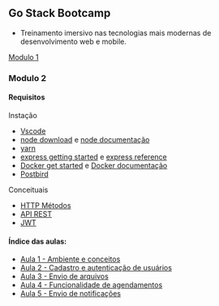 ## Go Stack Bootcamp
- Treinamento imersivo nas tecnologias mais modernas de desenvolvimento web e mobile.

[Modulo 1](https://github.com/MaichiLydia/GoStack-Modulo1)

### Modulo 2

#### Requisitos

Instação
- [Vscode](https://code.visualstudio.com/Download)
- [node download](https://nodejs.org/en/download/) e [node documentação](https://nodejs.org/en/docs/)
- [yarn](https://yarnpkg.com/)
- [express getting started](https://expressjs.com/en/starter/installing.html) e [express reference](https://expressjs.com/en/4x/api.html)
- [Docker get started](https://www.docker.com/get-started) e [Docker documentação](https://docs.docker.com/)
- [Postbird](https://www.electronjs.org/apps/postbird)

Conceituais
- [HTTP Métodos](https://www.w3schools.com/tags/ref_httpmethods.asp)
- [API REST](https://becode.com.br/o-que-e-api-rest-e-restful/)
- [JWT](https://jwt.io/introduction/)

#### Índice das aulas:
- [Aula 1 - Ambiente e conceitos](README_AULAS/Aula1.md)
- [Aula 2 - Cadastro e autenticação de usuários](README_AULAS/Aula2.md)
- [Aula 3 - Envio de arquivos](README_AULAS/Aula3.md)
- [Aula 4 - Funcionalidade de agendamentos](README_AULAS/Aula4.md)
- [Aula 5 - Envio de notificações](README_AULAS/Aula5.md)

